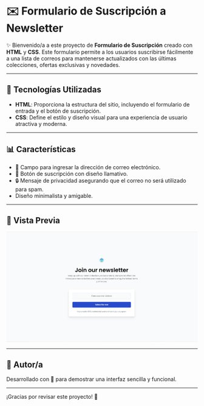 
# ✉️ Formulario de Suscripción a Newsletter

✨ Bienvenido/a a este proyecto de **Formulario de Suscripción** creado con **HTML** y **CSS**. Este formulario permite a los usuarios suscribirse fácilmente a una lista de correos para mantenerse actualizados con las últimas colecciones, ofertas exclusivas y novedades.

---

## 🔧 Tecnologías Utilizadas

- **HTML**: Proporciona la estructura del sitio, incluyendo el formulario de entrada y el botón de suscripción.
- **CSS**: Define el estilo y diseño visual para una experiencia de usuario atractiva y moderna.

---

## 📊 Características

- 📩 Campo para ingresar la dirección de correo electrónico.
- 🔵 Botón de suscripción con diseño llamativo.
- 🔒 Mensaje de privacidad asegurando que el correo no será utilizado para spam.
- Diseño minimalista y amigable.

---

## 🎨 Vista Previa

![alt text](resources/preview.JPG)

---

## 👋 Autor/a

Desarrollado con 💙 para demostrar una interfaz sencilla y funcional.

---

¡Gracias por revisar este proyecto! 🌟